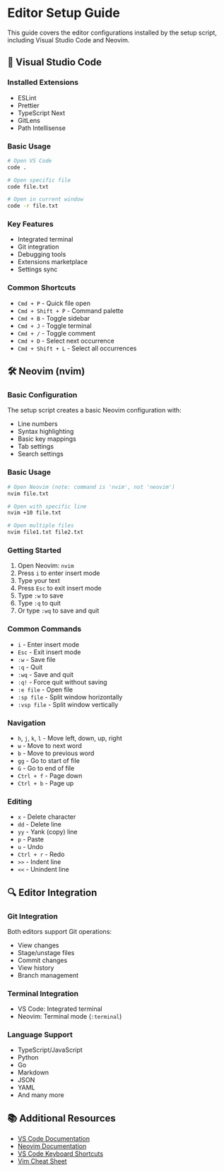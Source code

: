 # Editor Setup Guide

This guide covers the editor configurations installed by the setup script, including Visual Studio Code and Neovim.

## 🚀 Visual Studio Code

### Installed Extensions
- ESLint
- Prettier
- TypeScript Next
- GitLens
- Path Intellisense

### Basic Usage
```bash
# Open VS Code
code .

# Open specific file
code file.txt

# Open in current window
code -r file.txt
```

### Key Features
- Integrated terminal
- Git integration
- Debugging tools
- Extensions marketplace
- Settings sync

### Common Shortcuts
- `Cmd + P` - Quick file open
- `Cmd + Shift + P` - Command palette
- `Cmd + B` - Toggle sidebar
- `Cmd + J` - Toggle terminal
- `Cmd + /` - Toggle comment
- `Cmd + D` - Select next occurrence
- `Cmd + Shift + L` - Select all occurrences

## 🛠️ Neovim (nvim)

### Basic Configuration
The setup script creates a basic Neovim configuration with:
- Line numbers
- Syntax highlighting
- Basic key mappings
- Tab settings
- Search settings

### Basic Usage
```bash
# Open Neovim (note: command is 'nvim', not 'neovim')
nvim file.txt

# Open with specific line
nvim +10 file.txt

# Open multiple files
nvim file1.txt file2.txt
```

### Getting Started
1. Open Neovim: `nvim`
2. Press `i` to enter insert mode
3. Type your text
4. Press `Esc` to exit insert mode
5. Type `:w` to save
6. Type `:q` to quit
7. Or type `:wq` to save and quit

### Common Commands
- `i` - Enter insert mode
- `Esc` - Exit insert mode
- `:w` - Save file
- `:q` - Quit
- `:wq` - Save and quit
- `:q!` - Force quit without saving
- `:e file` - Open file
- `:sp file` - Split window horizontally
- `:vsp file` - Split window vertically

### Navigation
- `h`, `j`, `k`, `l` - Move left, down, up, right
- `w` - Move to next word
- `b` - Move to previous word
- `gg` - Go to start of file
- `G` - Go to end of file
- `Ctrl + f` - Page down
- `Ctrl + b` - Page up

### Editing
- `x` - Delete character
- `dd` - Delete line
- `yy` - Yank (copy) line
- `p` - Paste
- `u` - Undo
- `Ctrl + r` - Redo
- `>>` - Indent line
- `<<` - Unindent line

## 🔍 Editor Integration

### Git Integration
Both editors support Git operations:
- View changes
- Stage/unstage files
- Commit changes
- View history
- Branch management

### Terminal Integration
- VS Code: Integrated terminal
- Neovim: Terminal mode (`:terminal`)

### Language Support
- TypeScript/JavaScript
- Python
- Go
- Markdown
- JSON
- YAML
- And many more

## 📚 Additional Resources

- [VS Code Documentation](https://code.visualstudio.com/docs)
- [Neovim Documentation](https://neovim.io/doc/user/)
- [VS Code Keyboard Shortcuts](https://code.visualstudio.com/shortcuts/keyboard-shortcuts-macos.pdf)
- [Vim Cheat Sheet](https://vim.rtorr.com/) 